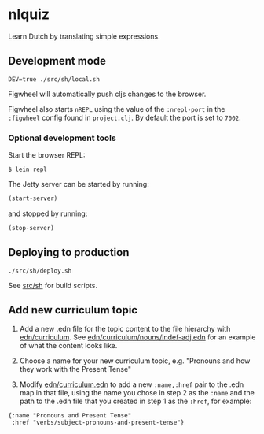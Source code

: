 # nlquiz

Learn Dutch by translating simple expressions.

## Development mode

```
DEV=true ./src/sh/local.sh
```

Figwheel will automatically push cljs changes to the browser. 

Figwheel also starts `nREPL` using the value of the `:nrepl-port` in the `:figwheel`
config found in `project.clj`. By default the port is set to `7002`.

### Optional development tools

Start the browser REPL:

```
$ lein repl
```
The Jetty server can be started by running:

```clojure
(start-server)
```
and stopped by running:
```clojure
(stop-server)
```

## Deploying to production

```
./src/sh/deploy.sh
```

See [src/sh](src/sh) for build scripts.

## Add new curriculum topic

1. Add a new .edn file for the topic content to the file hierarchy
with [edn/curriculum](https://github.com/ekoontz/nlquiz/tree/master/resources/public/edn/curriculum). See
[edn/curriculum/nouns/indef-adj.edn](https://github.com/ekoontz/nlquiz/blob/master/resources/public/edn/curriculum/nouns/indef-adj.edn)
for an example of what the content looks like.

2. Choose a name for your new curriculum topic, e.g. "Pronouns and how
   they work with the Present Tense"

3. Modify [edn/curriculum.edn](https://github.com/ekoontz/nlquiz/blob/master/resources/public/edn/curriculum.edn) to add a new
   `:name,:href` pair to the .edn map in that file, using the name you
   chose in step 2 as the `:name` and the path to the .edn file that you created in
   step 1 as the `:href`, for example:
   
```
{:name "Pronouns and Present Tense"
 :href "verbs/subject-pronouns-and-present-tense"}
``` 



